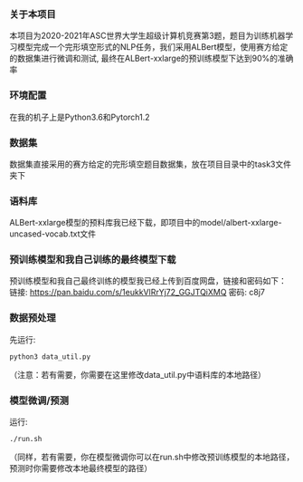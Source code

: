 ### 关于本项目
本项目为2020-2021年ASC世界大学生超级计算机竞赛第3题，题目为训练机器学习模型完成一个完形填空形式的NLP任务，我们采用ALBert模型，使用赛方给定的数据集进行微调和测试, 最终在ALBert-xxlarge的预训练模型下达到90%的准确率


### 环境配置
在我的机子上是Python3.6和Pytorch1.2


### 数据集
数据集直接采用的赛方给定的完形填空题目数据集，放在项目目录中的task3文件夹下

### 语料库
ALBert-xxlarge模型的预料库我已经下载，即项目中的model/albert-xxlarge-uncased-vocab.txt文件

### 预训练模型和我自己训练的最终模型下载
预训练模型和我自己最终训练的模型我已经上传到百度网盘，链接和密码如下：  
链接: https://pan.baidu.com/s/1eukkVlRrYj72_GGJTQiXMQ  密码: c8j7


### 数据预处理
先运行:
```
python3 data_util.py
```
（注意：若有需要，你需要在这里修改data_util.py中语料库的本地路径）


### 模型微调/预测 
运行:
```
./run.sh
```
（同样，若有需要，你在模型微调你可以在run.sh中修改预训练模型的本地路径，预测时你需要修改本地最终模型的路径）

